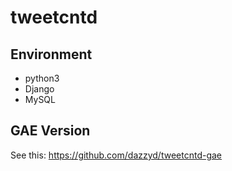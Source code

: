 # tweetcntd

## Environment
* python3
* Django
* MySQL

## GAE Version
See this: https://github.com/dazzyd/tweetcntd-gae

